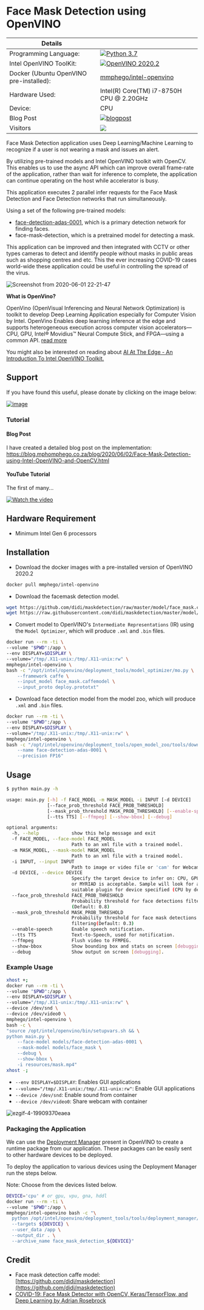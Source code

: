 # Face Mask Detection using OpenVINO

| Details            |              |
|-----------------------|---------------|
| Programming Language: |  [![Python 3.7](https://img.shields.io/badge/python-3.7-blue.svg)](https://www.python.org/downloads/release/python-370/) |
| Intel OpenVINO ToolKit: |[![OpenVINO 2020.2](https://img.shields.io/badge/openvino-2020.2-blue.svg)](https://software.intel.com/content/www/us/en/develop/tools/openvino-toolkit/choose-download.html)|
| Docker (Ubuntu OpenVINO pre-installed): | [mmphego/intel-openvino](https://hub.docker.com/r/mmphego/intel-openvino)|
| Hardware Used: | Intel(R) Core(TM) i7-8750H CPU @ 2.20GHz |
| Device: | CPU |
| Blog Post | [![blogpost](https://img.shields.io/badge/BlogPost-Link-brightgreen)](https://blog.mphomphego.co.za/blog/2020/06/02/Face-Mask-Detection-using-Intel-OpenVINO-and-OpenCV.html) |
| Visitors | ![](https://visitor-badge.laobi.icu/badge?page_id=mmphego.face_mask_detection_openvino)|


Face Mask Detection application uses Deep Learning/Machine Learning to recognize if a user is not wearing a mask and issues an alert.

By utilizing pre-trained models and Intel OpenVINO toolkit with OpenCV. This enables us to use the async API which can improve overall frame-rate of the application, rather than wait for inference to complete, the application can continue operating on the host while accelerator is busy.

This application executes 2 parallel infer requests for the Face Mask Detection and Face Detection networks that run simultaneously.

Using a set of the following pre-trained models:
- [face-detection-adas-0001](https://docs.openvinotoolkit.org/latest/_models_intel_face_detection_adas_0001_description_face_detection_adas_0001.html), which is a primary detection network for finding faces.
- face-mask-detection, which is a pretrained model for detecting a mask.

This application can be improved and then integrated with CCTV or other types cameras to detect and identify people without masks in public areas such as shopping centres and etc. This the ever increasing COVID-19 cases world-wide these application could be useful in controlling the spread of the virus.

![Screenshot from 2020-06-01 22-21-47](https://user-images.githubusercontent.com/7910856/83451683-a8d71780-a457-11ea-8eae-185725fefcc9.png)

**What is OpenVino?**

OpenVino (OpenVisual Inferencing and Neural Network Optimization) is toolkit to develop Deep Learning Application especially for Computer Vision by Intel. OpenVino Enables deep learning inference at the edge and supports heterogeneous execution across computer vision accelerators—CPU, GPU, Intel® Movidius™ Neural Compute Stick, and FPGA—using a common API. [read more](https://docs.openvinotoolkit.org/)

You might also be interested on reading about [AI At The Edge - An Introduction To Intel OpenVINO Toolkit.](https://blog.mphomphego.co.za/blog/2020/05/25/AI-at-the-Edge-An-introduction-to-Intel-OpenVINO-Toolkit.html)

## Support
If you have found this useful, please donate by clicking on the image below:

[![image](https://user-images.githubusercontent.com/7910856/88235803-e4ce7200-cc7b-11ea-8218-c3c04810052c.png)](https://paypal.me/mmphego)

### Tutorial
#### Blog Post

I have created a detailed blog post on the implementation: https://blog.mphomphego.co.za/blog/2020/06/02/Face-Mask-Detection-using-Intel-OpenVINO-and-OpenCV.html

#### YouTube Tutorial

The first of many...

[![Watch the video](https://user-images.githubusercontent.com/7910856/88237011-9cfd1a00-cc7e-11ea-99ef-224f6660fe6b.gif)](https://www.youtube.com/watch?v=6r6foGbCHQ0)

## Hardware Requirement

- Minimum Intel Gen 6 processors


## Installation

- Download the docker images with a pre-installed version of OpenVINO 2020.2
```bash
docker pull mmphego/intel-openvino
```

- Download the facemask detection model.
```bash
wget https://github.com/didi/maskdetection/raw/master/model/face_mask.caffemodel
wget https://raw.githubusercontent.com/didi/maskdetection/master/model/deploy.prototxt
```

- Convert model to OpenVINO's `Intermediate Representations` (IR) using the `Model Optimizer`, which will produce `.xml` and `.bin` files.
```bash
docker run --rm -ti \
--volume "$PWD":/app \
--env DISPLAY=$DISPLAY \
--volume="/tmp/.X11-unix:/tmp/.X11-unix:rw" \
mmphego/intel-openvino \
bash -c "/opt/intel/openvino/deployment_tools/model_optimizer/mo.py \
    --framework caffe \
    --input_model face_mask.caffemodel \
    --input_proto deploy.prototxt"
```

- Download face detection model from the model zoo, which will produce `.xml` and `.bin` files.
```bash
docker run --rm -ti \
--volume "$PWD":/app \
--env DISPLAY=$DISPLAY \
--volume="/tmp/.X11-unix:/tmp/.X11-unix:rw" \
mmphego/intel-openvino \
bash -c "/opt/intel/openvino/deployment_tools/open_model_zoo/tools/downloader/downloader.py \
    --name face-detection-adas-0001 \
    --precision FP16"
```

## Usage

```bash
$ python main.py -h

usage: main.py [-h] -f FACE_MODEL -m MASK_MODEL -i INPUT [-d DEVICE]
               [--face_prob_threshold FACE_PROB_THRESHOLD]
               [--mask_prob_threshold MASK_PROB_THRESHOLD] [--enable-speech]
               [--tts TTS] [--ffmpeg] [--show-bbox] [--debug]

optional arguments:
  -h, --help            show this help message and exit
  -f FACE_MODEL, --face-model FACE_MODEL
                        Path to an xml file with a trained model.
  -m MASK_MODEL, --mask-model MASK_MODEL
                        Path to an xml file with a trained model.
  -i INPUT, --input INPUT
                        Path to image or video file or 'cam' for Webcam.
  -d DEVICE, --device DEVICE
                        Specify the target device to infer on: CPU, GPU, FPGA
                        or MYRIAD is acceptable. Sample will look for a
                        suitable plugin for device specified (CPU by default)
  --face_prob_threshold FACE_PROB_THRESHOLD
                        Probability threshold for face detections filtering
                        (Default: 0.8)
  --mask_prob_threshold MASK_PROB_THRESHOLD
                        Probability threshold for face mask detections
                        filtering(Default: 0.3)
  --enable-speech       Enable speech notification.
  --tts TTS             Text-to-Speech, used for notification.
  --ffmpeg              Flush video to FFMPEG.
  --show-bbox           Show bounding box and stats on screen [debugging].
  --debug               Show output on screen [debugging].

```

### Example Usage

```bash
xhost +;
docker run --rm -ti \
--volume "$PWD":/app \
--env DISPLAY=$DISPLAY \
--volume="/tmp/.X11-unix:/tmp/.X11-unix:rw" \
--device /dev/snd \
--device /dev/video0 \
mmphego/intel-openvino \
bash -c \
"source /opt/intel/openvino/bin/setupvars.sh && \
python main.py \
    --face-model models/face-detection-adas-0001 \
    --mask-model models/face_mask \
    --debug \
    --show-bbox \
    -i resources/mask.mp4"
xhost -;
```

- `--env DISPLAY=$DISPLAY`: Enables GUI applications
- `--volume="/tmp/.X11-unix:/tmp/.X11-unix:rw"`: Enable GUI applications
- `--device /dev/snd`: Enable sound from container
- `--device /dev/video0`: Share webcam with container

![ezgif-4-19909370eaea](https://user-images.githubusercontent.com/7910856/88237011-9cfd1a00-cc7e-11ea-99ef-224f6660fe6b.gif)

### Packaging the Application
We can use the [Deployment Manager](https://docs.openvinotoolkit.org/latest/_docs_install_guides_deployment_manager_tool.html) present in OpenVINO to create a runtime package from our application. These packages can be easily sent to other hardware devices to be deployed.

To deploy the application to various devices using the Deployment Manager run the steps below.

Note: Choose from the devices listed below.

```bash
DEVICE='cpu' # or gpu, vpu, gna, hddl
docker run --rm -ti \
--volume "$PWD":/app \
mmphego/intel-openvino bash -c "\
  python /opt/intel/openvino/deployment_tools/tools/deployment_manager/deployment_manager.py \
  --targets ${DEVICE} \
  --user_data /app \
  --output_dir . \
  --archive_name face_mask_detection_${DEVICE}"

```

## Credit

- Face mask detection caffe model: [https://github.com/didi/maskdetection](https://github.com/didi/maskdetection)
- [COVID-19: Face Mask Detector with OpenCV, Keras/TensorFlow, and Deep Learning by Adrian Rosebrock ](https://www.pyimagesearch.com/2020/05/04/covid-19-face-mask-detector-with-opencv-keras-tensorflow-and-deep-learning/)
